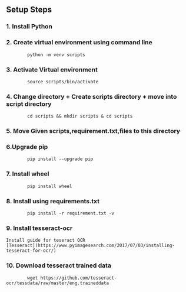 ## Setup Steps

### 1. Install Python
### 2. Create virtual environment using command line 
```shell
		python -m venv scripts
```
### 3. Activate Virtual environment
```shell
		source scripts/bin/activate
```
### 4. Change directory + Create scripts directory + move into script directory
```shell
		cd scripts && mkdir scripts & cd scripts
```
### 5. Move Given scripts,requirement.txt,files to this directory
### 6.Upgrade pip
```shell
		pip install --upgrade pip
```
### 7. Install wheel 
```shell
		pip install wheel
```

### 8. Install using requirements.txt
```shell
		pip install -r requirement.txt -v
```
### 9. Install tesseract-ocr
	Install guide for teseract OCR
	[Tesseract](https://www.pyimagesearch.com/2017/07/03/installing-tesseract-for-ocr/)

### 10. Download tesseract trained data
```shell
		wget https://github.com/tesseract-ocr/tessdata/raw/master/eng.traineddata
```

